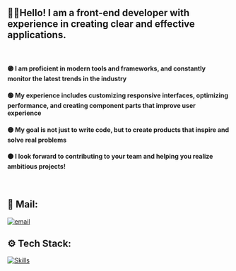 ## 🙋‍♂️Hello! I am a front-end developer with experience in creating clear and effective applications.
<br>

#### 🟣 I am proficient in modern tools and frameworks, and constantly monitor the latest trends in the industry <br>

#### 🟢 My experience includes customizing responsive interfaces, optimizing performance, and creating component parts that improve user experience <br>

#### 🟡 My goal is not just to write code, but to create products that inspire and solve real problems

#### 🟠 I look forward to contributing to your team and helping you realize ambitious projects!

<br>

## 📨 Mail:
[![email](https://img.shields.io/badge/Email-D14836?logo=gmail&logoColor=white)](mailto:nmensky@gmail.com)

## ⚙️ Tech Stack:
[![Skills](https://skillicons.dev/icons?i=html,css,js,react,ts,git,nodejs,webpack,vite)](https://skillicons.dev)

